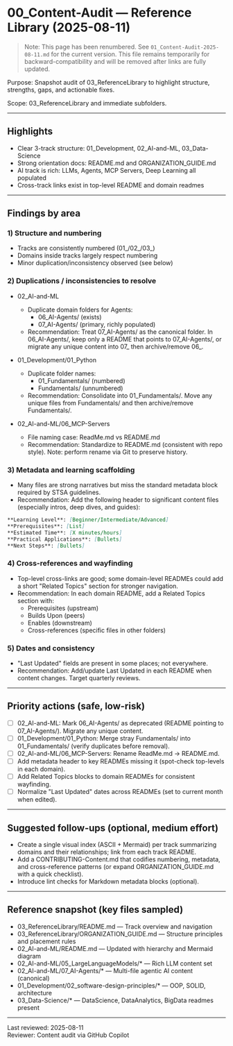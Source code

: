 # 00_Content-Audit — Reference Library (2025-08-11)

> Note: This page has been renumbered. See `01_Content-Audit-2025-08-11.md` for the current version. This file remains temporarily for backward-compatibility and will be removed after links are fully updated.

Purpose: Snapshot audit of 03_ReferenceLibrary to highlight structure, strengths, gaps, and actionable fixes.

Scope: 03_ReferenceLibrary and immediate subfolders.

---

## Highlights

- Clear 3-track structure: 01_Development, 02_AI-and-ML, 03_Data-Science
- Strong orientation docs: README.md and ORGANIZATION_GUIDE.md
- AI track is rich: LLMs, Agents, MCP Servers, Deep Learning all populated
- Cross-track links exist in top-level README and domain readmes

---

## Findings by area

### 1) Structure and numbering

- Tracks are consistently numbered (01_/02_/03_)
- Domains inside tracks largely respect numbering
- Minor duplication/inconsistency observed (see below)

### 2) Duplications / inconsistencies to resolve

- 02_AI-and-ML
  - Duplicate domain folders for Agents:
    - 06_AI-Agents/ (exists)
    - 07_AI-Agents/ (primary, richly populated)
  - Recommendation: Treat 07_AI-Agents/ as the canonical folder. In 06_AI-Agents/, keep only a README that points to 07_AI-Agents/, or migrate any unique content into 07_ then archive/remove 06_.

- 01_Development/01_Python
  - Duplicate folder names:
    - 01_Fundamentals/ (numbered)
    - Fundamentals/ (unnumbered)
  - Recommendation: Consolidate into 01_Fundamentals/. Move any unique files from Fundamentals/ and then archive/remove Fundamentals/.

- 02_AI-and-ML/06_MCP-Servers
  - File naming case: ReadMe.md vs README.md
  - Recommendation: Standardize to README.md (consistent with repo style). Note: perform rename via Git to preserve history.

### 3) Metadata and learning scaffolding

- Many files are strong narratives but miss the standard metadata block required by STSA guidelines.
- Recommendation: Add the following header to significant content files (especially intros, deep dives, and guides):

```markdown
**Learning Level**: [Beginner/Intermediate/Advanced]
**Prerequisites**: [List]
**Estimated Time**: [X minutes/hours]
**Practical Applications**: [Bullets]
**Next Steps**: [Bullets]
```

### 4) Cross-references and wayfinding

- Top-level cross-links are good; some domain-level READMEs could add a short "Related Topics" section for stronger navigation.
- Recommendation: In each domain README, add a Related Topics section with:
  - Prerequisites (upstream)
  - Builds Upon (peers)
  - Enables (downstream)
  - Cross-references (specific files in other folders)

### 5) Dates and consistency

- "Last Updated" fields are present in some places; not everywhere.
- Recommendation: Add/update Last Updated in each README when content changes. Target quarterly reviews.

---

## Priority actions (safe, low-risk)

- [ ] 02_AI-and-ML: Mark 06_AI-Agents/ as deprecated (README pointing to 07_AI-Agents/). Migrate any unique content.
- [ ] 01_Development/01_Python: Merge stray Fundamentals/ into 01_Fundamentals/ (verify duplicates before removal).
- [ ] 02_AI-and-ML/06_MCP-Servers: Rename ReadMe.md → README.md.
- [ ] Add metadata header to key READMEs missing it (spot-check top-levels in each domain).
- [ ] Add Related Topics blocks to domain READMEs for consistent wayfinding.
- [ ] Normalize "Last Updated" dates across READMEs (set to current month when edited).

---

## Suggested follow-ups (optional, medium effort)

- Create a single visual index (ASCII + Mermaid) per track summarizing domains and their relationships; link from each track README.
- Add a CONTRIBUTING-Content.md that codifies numbering, metadata, and cross-reference patterns (or expand ORGANIZATION_GUIDE.md with a quick checklist).
- Introduce lint checks for Markdown metadata blocks (optional).

---

## Reference snapshot (key files sampled)

- 03_ReferenceLibrary/README.md — Track overview and navigation
- 03_ReferenceLibrary/ORGANIZATION_GUIDE.md — Structure principles and placement rules
- 02_AI-and-ML/README.md — Updated with hierarchy and Mermaid diagram
- 02_AI-and-ML/05_LargeLanguageModels/* — Rich LLM content set
- 02_AI-and-ML/07_AI-Agents/* — Multi-file agentic AI content (canonical)
- 01_Development/02_software-design-principles/* — OOP, SOLID, architecture
- 03_Data-Science/* — DataScience, DataAnalytics, BigData readmes present

---

Last reviewed: 2025-08-11  
Reviewer: Content audit via GitHub Copilot

